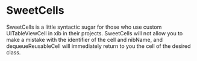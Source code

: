 SweetCells
============

SweetCells is a little syntactic sugar for those who use custom UITableViewCell in xib in their projects. SweetCells will not allow you to make a mistake with the identifier of the cell and nibName, and dequeueReusableCell will immediately return to you the cell of the desired class.
